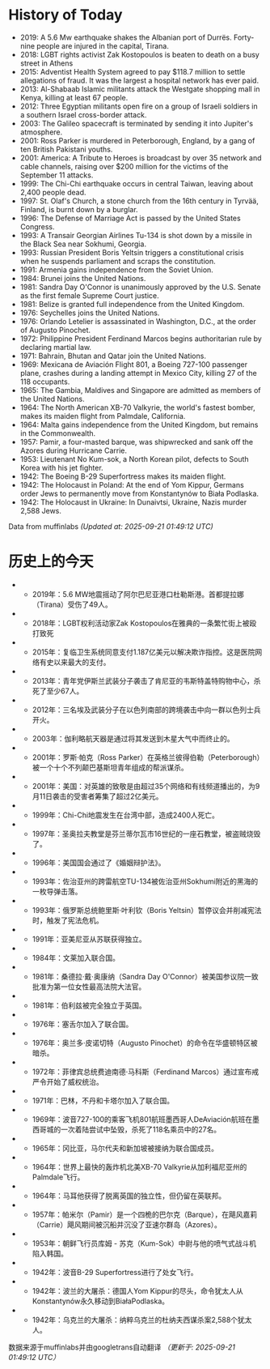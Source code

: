 # History of Today 

- 2019: A 5.6 Mw earthquake shakes the Albanian port of Durrës. Forty-nine people are injured in the capital, Tirana.
- 2018: LGBT rights activist Zak Kostopoulos is beaten to death on a busy street in Athens
- 2015: Adventist Health System agreed to pay $118.7 million to settle allegations of fraud. It was the largest a hospital network has ever paid.
- 2013: Al-Shabaab Islamic militants attack the Westgate shopping mall in Kenya, killing at least 67 people.
- 2012: Three Egyptian militants open fire on a group of Israeli soldiers in a southern Israel cross-border attack.
- 2003: The Galileo spacecraft is terminated by sending it into Jupiter's atmosphere.
- 2001: Ross Parker is murdered in Peterborough, England, by a gang of ten British Pakistani youths.
- 2001: America: A Tribute to Heroes is broadcast by over 35 network and cable channels, raising over $200 million for the victims of the September 11 attacks.
- 1999: The Chi-Chi earthquake occurs in central Taiwan, leaving about 2,400 people dead.
- 1997: St. Olaf's Church, a stone church from the 16th century in Tyrvää, Finland, is burnt down by a burglar.
- 1996: The Defense of Marriage Act is passed by the United States Congress.
- 1993: A Transair Georgian Airlines Tu-134 is shot down by a missile in the Black Sea near Sokhumi, Georgia.
- 1993: Russian President Boris Yeltsin triggers a constitutional crisis when he suspends parliament and scraps the constitution.
- 1991: Armenia gains independence from the Soviet Union.
- 1984: Brunei joins the United Nations.
- 1981: Sandra Day O'Connor is unanimously approved by the U.S. Senate as the first female Supreme Court justice.
- 1981: Belize is granted full independence from the United Kingdom.
- 1976: Seychelles joins the United Nations.
- 1976: Orlando Letelier is assassinated in Washington, D.C., at the order of Augusto Pinochet.
- 1972: Philippine President Ferdinand Marcos begins authoritarian rule by declaring martial law.
- 1971: Bahrain, Bhutan and Qatar join the United Nations.
- 1969: Mexicana de Aviación Flight 801, a Boeing 727-100 passenger plane, crashes during a landing attempt in Mexico City, killing 27 of the 118 occupants.
- 1965: The Gambia, Maldives and Singapore are admitted as members of the United Nations.
- 1964: The North American XB-70 Valkyrie, the world's fastest bomber, makes its maiden flight from Palmdale, California.
- 1964: Malta gains independence from the United Kingdom, but remains in the Commonwealth.
- 1957: Pamir, a four-masted barque, was shipwrecked and sank off the Azores during Hurricane Carrie.
- 1953: Lieutenant No Kum-sok, a North Korean pilot, defects to South Korea with his jet fighter.
- 1942: The Boeing B-29 Superfortress makes its maiden flight.
- 1942: The Holocaust in Poland: At the end of Yom Kippur, Germans order Jews to permanently move from Konstantynów to Biała Podlaska.
- 1942: The Holocaust in Ukraine: In Dunaivtsi, Ukraine, Nazis murder 2,588 Jews.

Data from muffinlabs
*(Updated at: 2025-09-21 01:49:12 UTC)*

# 历史上的今天 

- -  2019年：5.6 MW地震摇动了阿尔巴尼亚港口杜勒斯港。首都提拉娜（Tirana）受伤了49人。
- -  2018年：LGBT权利活动家Zak Kostopoulos在雅典的一条繁忙街上被殴打致死
- -  2015年：复临卫生系统同意支付1.187亿美元以解决欺诈指控。这是医院网络有史以来最大的支付。
- -  2013年：青年党伊斯兰武装分子袭击了肯尼亚的韦斯特盖特购物中心，杀死了至少67人。
- -  2012年：三名埃及武装分子在以色列南部的跨境袭击中向一群以色列士兵开火。
- -  2003年：伽利略航天器是通过将其发送到木星大气中而终止的。
- -  2001年：罗斯·帕克（Ross Parker）在英格兰彼得伯勒（Peterborough）被一个十个不列颠巴基斯坦青年组成的帮派谋杀。
- -  2001年：美国：对英雄的致敬是由超过35个网络和有线频道播出的，为9月11日袭击的受害者筹集了超过2亿美元。
- -  1999年：Chi-Chi地震发生在台湾中部，造成2400人死亡。
- -  1997年：圣奥拉夫教堂是芬兰蒂尔瓦市16世纪的一座石教堂，被盗贼烧毁了。
- -  1996年：美国国会通过了《婚姻辩护法》。
- -  1993年：佐治亚州的跨雷航空TU-134被佐治亚州Sokhumi附近的黑海的一枚导弹击落。
- -  1993年：俄罗斯总统鲍里斯·叶利钦（Boris Yeltsin）暂停议会并削减宪法时，触发了宪法危机。
- -  1991年：亚美尼亚从苏联获得独立。
- -  1984年：文莱加入联合国。
- -  1981年：桑德拉·戴·奥康纳（Sandra Day O'Connor）被美国参议院一致批准为第一位女性最高法院大法官。
- -  1981年：伯利兹被完全独立于英国。
- -  1976年：塞舌尔加入了联合国。
- -  1976年：奥兰多·皮诺切特（Augusto Pinochet）的命令在华盛顿特区被暗杀。
- -  1972年：菲律宾总统费迪南德·马科斯（Ferdinand Marcos）通过宣布戒严令开始了威权统治。
- -  1971年：巴林，不丹和卡塔尔加入了联合国。
- -  1969年：波音727-100的乘客飞机801航班墨西哥人DeAviación航班在墨西哥城的一次着陆尝试中坠毁，杀死了118名乘员中的27名。
- -  1965年：冈比亚，马尔代夫和新加坡被接纳为联合国成员。
- -  1964年：世界上最快的轰炸机北美XB-70 Valkyrie从加利福尼亚州的Palmdale飞行。
- -  1964年：马耳他获得了脱离英国的独立性，但仍留在英联邦。
- -  1957年：帕米尔（Pamir）是一个四桅的巴尔克（Barque），在飓风嘉莉（Carrie）飓风期间被沉船并沉没了亚速尔群岛（Azores）。
- -  1953年：朝鲜飞行员库姆 - 苏克（Kum-Sok）中尉与他的喷气式战斗机陷入韩国。
- -  1942年：波音B-29 Superfortress进行了处女飞行。
- -  1942年：波兰的大屠杀：德国人Yom Kippur的尽头，命令犹太人从Konstantynów永久移动到BiałaPodlaska。
- -  1942年：乌克兰的大屠杀：纳粹乌克兰的杜纳夫西谋杀案2,588个犹太人。

数据来源于muffinlabs并由googletrans自动翻译
*（更新于: 2025-09-21 01:49:12 UTC）*